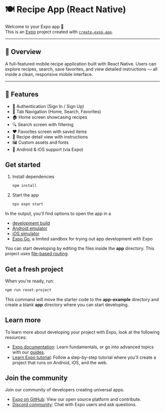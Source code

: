 
# 🍽️ Recipe App (React Native)

Welcome to your Expo app 👋  
This is an [Expo](https://expo.dev) project created with [`create-expo-app`](https://www.npmjs.com/package/create-expo-app).

---

## 📱 Overview

A full-featured mobile recipe application built with React Native. Users can explore recipes, search, save favorites, and view detailed instructions — all inside a clean, responsive mobile interface.

---

## 🎯 Features

- 🔐 Authentication (Sign In / Sign Up)
- 🧭 Tab Navigation (Home, Search, Favorites)
- 🏠 Home screen showcasing recipes
- 🔍 Search screen with filtering
- ❤️ Favorites screen with saved items
- 📖 Recipe detail view with instructions
- 🖼️ Custom assets and fonts
- 📲 Android & iOS support (via Expo)



## Get started

1. Install dependencies

   ```bash
   npm install
   ```

2. Start the app

   ```bash
   npx expo start
   ```

In the output, you'll find options to open the app in a

- [development build](https://docs.expo.dev/develop/development-builds/introduction/)
- [Android emulator](https://docs.expo.dev/workflow/android-studio-emulator/)
- [iOS simulator](https://docs.expo.dev/workflow/ios-simulator/)
- [Expo Go](https://expo.dev/go), a limited sandbox for trying out app development with Expo

You can start developing by editing the files inside the **app** directory. This project uses [file-based routing](https://docs.expo.dev/router/introduction).

## Get a fresh project

When you're ready, run:

```bash
npm run reset-project
```

This command will move the starter code to the **app-example** directory and create a blank **app** directory where you can start developing.

## Learn more

To learn more about developing your project with Expo, look at the following resources:

- [Expo documentation](https://docs.expo.dev/): Learn fundamentals, or go into advanced topics with our [guides](https://docs.expo.dev/guides).
- [Learn Expo tutorial](https://docs.expo.dev/tutorial/introduction/): Follow a step-by-step tutorial where you'll create a project that runs on Android, iOS, and the web.

## Join the community

Join our community of developers creating universal apps.

- [Expo on GitHub](https://github.com/expo/expo): View our open source platform and contribute.
- [Discord community](https://chat.expo.dev): Chat with Expo users and ask questions.
